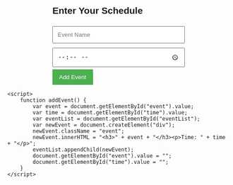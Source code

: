 <!DOCTYPE html>
<html lang="en">
<head>
    <meta charset="UTF-8">
    <meta name="viewport" content="width=device-width, initial-scale=1.0">
    <title>Interactive Schedule</title>
    <style>
        body {
            font-family: Arial, sans-serif;
            display: flex;
            flex-direction: column;
            align-items: center;
            margin-top: 50px;
        }
        .schedule {
            width: 300px;
        }
        input[type="text"], input[type="time"] {
            width: 100%;
            padding: 10px;
            margin: 5px 0;
        }
        button {
            background-color: #4CAF50;
            color: white;
            padding: 10px 15px;
            border: none;
            cursor: pointer;
        }
        button:hover {
            background-color: #45a049;
        }
        .event {
            margin-top: 20px;
        }
    </style>
</head>
<body>
    <div class="schedule">
        <h2>Enter Your Schedule</h2>
        <input type="text" id="event" placeholder="Event Name">
        <input type="time" id="time" name="appt" placeholder="Select Time">
        <button onclick="addEvent()">Add Event</button>
        <div id="eventList"></div>
    </div>

    <script>
        function addEvent() {
            var event = document.getElementById("event").value;
            var time = document.getElementById("time").value;
            var eventList = document.getElementById("eventList");
            var newEvent = document.createElement("div");
            newEvent.className = "event";
            newEvent.innerHTML = "<h3>" + event + "</h3><p>Time: " + time + "</p>";
            eventList.appendChild(newEvent);
            document.getElementById("event").value = "";
            document.getElementById("time").value = "";
        }
    </script>
</body>
</html>
